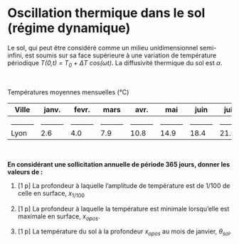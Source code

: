 # Oscillation thermique dans le sol (régime dynamique)

Le sol, qui peut être considéré comme un milieu unidimensionnel semi-infini,
est soumis sur sa face supérieure à une variation de température périodique
<i>T(0,t) = T<sub>0</sub> + &Delta;T cos(&omega;t)</i>. La diffusivité thermique du sol est <i>&alpha;</i>.

<br/>

Températures moyennes mensuelles (°C)

|Ville|janv.|fevr.|mars|avr.|mai|juin|juill.|aout|sept.|oct.|nov.|déc.|
|-----|-----|-----|----|----|---|----|------|----|-----|----|----|----|
|_______|_______|_______|_______|_______|_______|_______|_______|_______|_______|_______|_______|_______|
|Lyon|2.6 | 4.0 | 7.9 | 10.8 |14.9 | 18.4 | 21.0 | 20.3 |17.1 | 11.9 | 7.0 | 3.5 |

<br/>

**En considérant une sollicitation annuelle de période 365 jours,
donner les valeurs de :**

1. [1 p] La profondeur à laquelle l’amplitude de température est de 1/100 de celle en surface, <i>x</i><sub>1/100</sub>

2. [1 p] La profondeur à laquelle la température est minimale lorsqu’elle
est maximale en surface, <i>x<sub>opos</sub></i>.

3. [1 p] La température du sol à la profondeur <i>x<sub>opos</sub></i> au mois de janvier, <i>&theta;<sub>sol</sub>.
